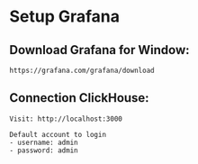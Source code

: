 # Setup Grafana
## Download Grafana for Window:
```https://grafana.com/grafana/download```

## Connection ClickHouse:
```
Visit: http://localhost:3000
```
```
Default account to login
- username: admin
- password: admin
```



